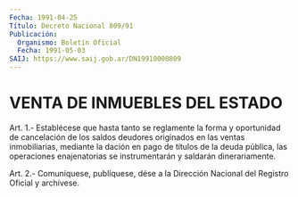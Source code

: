 ```yaml
---
Fecha: 1991-04-25
Título: Decreto Nacional 809/91
Publicación:
  Organismo: Boletín Oficial
  Fecha: 1991-05-03
SAIJ: https://www.saij.gob.ar/DN19910000809
---
```

# VENTA DE INMUEBLES DEL ESTADO

<a id="1"></a>
Art.  1.- Establécese que hasta tanto se reglamente la forma y oportunidad  de  cancelación  de  los saldos deudores originados en las ventas inmobiliarias, mediante  la dación en pago de títulos de la deuda pública, las operaciones enajenatorias  se  instrumentarán y saldarán dinerariamente.

<a id="2"></a>
Art. 2.- Comuníquese, publíquese, dése a la Dirección Nacional del Registro Oficial y archívese.
